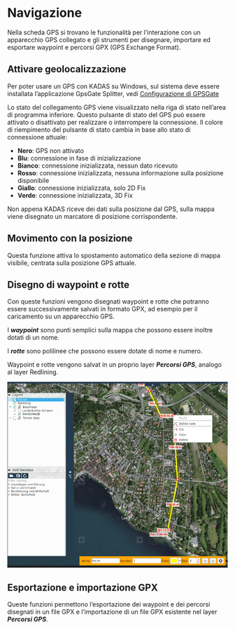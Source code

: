 # Navigazione

Nella scheda GPS si trovano le funzionalità  per l’interazione con un apparecchio GPS collegato e gli strumenti per disegnare, importare ed esportare waypoint e percorsi GPX (GPS Exchange Format).


## <a name="sec0"></a>Attivare geolocalizzazione

Per poter usare un GPS con KADAS su Windows, sul sistema deve essere installata l’applicazione GpsGate Splitter, vedi [Configurazione di GPSGate](gpsgate/gpsgate.md)

Lo stato del collegamento GPS viene visualizzato nella riga di stato nell’area di programma inferiore. Questo pulsante di stato del GPS può essere attivato o disattivato per realizzare o interrompere la connessione. Il colore di riempimento del pulsante di stato cambia in base allo stato di connessione attuale:

+ **Nero**: GPS non attivato
+ **Blu**: connessione in fase di inizializzazione
+ **Bianco**: connessione inizializzata, nessun dato ricevuto
+ **Rosso**: connessione inizializzata, nessuna informazione sulla posizione disponibile
+ **Giallo**: connessione inizializzata, solo 2D Fix
+ **Verde**: connessione inizializzata, 3D Fix

Non appena KADAS riceve dei dati sulla posizione dal GPS, sulla mappa viene disegnato un marcatore di posizione corrispondente.


## <a name="sec1"></a>Movimento con la posizione

Questa funzione attiva lo spostamento automatico della sezione di mappa visibile, centrata sulla posizione GPS attuale.


## <a name="sec2"></a>Disegno di waypoint e rotte

Con queste funzioni vengono disegnati waypoint e rotte che potranno essere successivamente salvati in formato GPX, ad esempio per il caricamento su un apparecchio GPS.

I **_waypoint_** sono punti semplici sulla mappa che possono essere inoltre dotati di un nome.

I **_rotte_** sono polilinee che possono essere dotate di nome e numero.

Waypoint e rotte vengono salvat in un proprio layer **_Percorsi GPS_**, analogo al layer Redlining.

<img src="../../media/image9.png" />

## <a name="sec3"></a>Esportazione e importazione GPX

Queste funzioni permettono l’esportazione dei waypoint e dei percorsi disegnati in un file GPX e l’importazione di un file GPX esistente nel layer **_Percorsi GPS_**.


